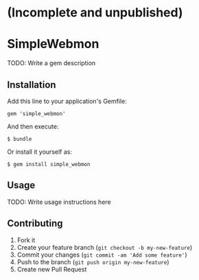 # (Incomplete and unpublished)

# SimpleWebmon

TODO: Write a gem description

## Installation

Add this line to your application's Gemfile:

    gem 'simple_webmon'

And then execute:

    $ bundle

Or install it yourself as:

    $ gem install simple_webmon

## Usage

TODO: Write usage instructions here

## Contributing

1. Fork it
2. Create your feature branch (`git checkout -b my-new-feature`)
3. Commit your changes (`git commit -am 'Add some feature'`)
4. Push to the branch (`git push origin my-new-feature`)
5. Create new Pull Request
